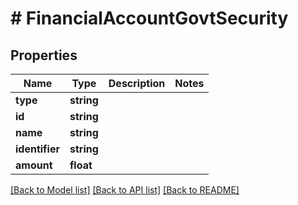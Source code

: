 # # FinancialAccountGovtSecurity

## Properties

Name | Type | Description | Notes
------------ | ------------- | ------------- | -------------
**type** | **string** |  |
**id** | **string** |  |
**name** | **string** |  |
**identifier** | **string** |  |
**amount** | **float** |  |

[[Back to Model list]](../../README.md#models) [[Back to API list]](../../README.md#endpoints) [[Back to README]](../../README.md)

